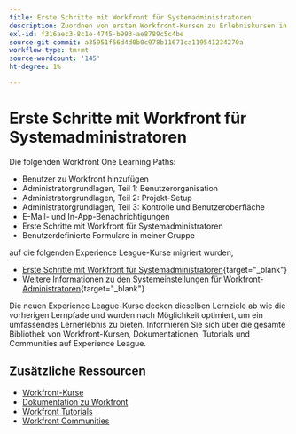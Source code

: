 ```yaml
---
title: Erste Schritte mit Workfront für Systemadministratoren
description: Zuordnen von ersten Workfront-Kursen zu Erlebniskursen in Liga-Kursen
exl-id: f316aec3-8c1e-4745-b993-ae8789c5c4be
source-git-commit: a35951f56d4d0b0c978b11671ca119541234270a
workflow-type: tm+mt
source-wordcount: '145'
ht-degree: 1%

---
```


# Erste Schritte mit Workfront für Systemadministratoren

Die folgenden Workfront One Learning Paths:

* Benutzer zu Workfront hinzufügen
* Administratorgrundlagen, Teil 1: Benutzerorganisation
* Administratorgrundlagen, Teil 2: Projekt-Setup
* Administratorgrundlagen, Teil 3: Kontrolle und Benutzeroberfläche
* E-Mail- und In-App-Benachrichtigungen
* Erste Schritte mit Workfront für Systemadministratoren
* Benutzerdefinierte Formulare in meiner Gruppe

auf die folgenden Experience League-Kurse migriert wurden,

* [Erste Schritte mit Workfront für Systemadministratoren](https://experienceleague.adobe.com/?recommended=Workfront-A-1-2022.1.admin){target="_blank"}
* [Weitere Informationen zu den Systemeinstellungen für Workfront-Administratoren](https://experienceleague.adobe.com/?recommended=Workfront-A-1-2022.2.admin){target="_blank"}

Die neuen Experience League-Kurse decken dieselben Lernziele ab wie die vorherigen Lernpfade und wurden nach Möglichkeit optimiert, um ein umfassendes Lernerlebnis zu bieten.  Informieren Sie sich über die gesamte Bibliothek von Workfront-Kursen, Dokumentationen, Tutorials und Communities auf Experience League.

## Zusätzliche Ressourcen

* [Workfront-Kurse](https://experienceleague.adobe.com/?lang=en&amp;Solution=Workfront#courses)
* [Dokumentation zu Workfront](https://experienceleague.adobe.com/docs/workfront.html)
* [Workfront Tutorials](https://experienceleague.adobe.com/docs/workfront-learn/tutorials-workfront/home.html)
* [Workfront Communities](https://experienceleaguecommunities.adobe.com/t5/workfront/ct-p/workfront)
